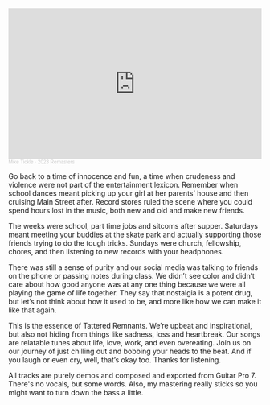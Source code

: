 
<iframe width="100%" height="300" scrolling="no" frameborder="no" allow="autoplay" src="https://w.soundcloud.com/player/?url=https%3A//api.soundcloud.com/playlists/1676710275&color=%23ff5500&auto_play=false&hide_related=false&show_comments=true&show_user=true&show_reposts=false&show_teaser=true&visual=true"></iframe><div style="font-size: 10px; color: #cccccc;line-break: anywhere;word-break: normal;overflow: hidden;white-space: nowrap;text-overflow: ellipsis; font-family: Interstate,Lucida Grande,Lucida Sans Unicode,Lucida Sans,Garuda,Verdana,Tahoma,sans-serif;font-weight: 100;"><a href="https://soundcloud.com/miketickle" title="Mike Tickle" target="_blank" style="color: #cccccc; text-decoration: none;">Mike Tickle</a> · <a href="https://soundcloud.com/miketickle/sets/2023-remasters" title="2023 Remasters" target="_blank" style="color: #cccccc; text-decoration: none;">2023 Remasters</a></div>

Go back to a time of innocence and fun, a time when crudeness and violence were not part of the entertainment lexicon. Remember when school dances meant picking up your girl at her parents’ house and then cruising Main Street after. Record stores ruled the scene where you could spend hours lost in the music, both new and old and make new friends.

The weeks were school, part time jobs and sitcoms after supper. Saturdays meant meeting your buddies at the skate park and actually supporting those friends trying to do the tough tricks. Sundays were church, fellowship, chores, and then listening to new records with your headphones. 

There was still a sense of purity and our social media was talking to friends on the phone or passing notes during class. We didn’t see color and didn’t care about how good anyone was at any one thing because we were all playing the game of life together. They say that nostalgia is a potent drug, but let’s not think about how it used to be, and more like how we can make it like that again.   

This is the essence of Tattered Remnants. We’re upbeat and inspirational, but also not hiding from things like sadness, loss and heartbreak. Our songs are relatable tunes about life, love, work, and even overeating. Join us on our journey of just chilling out and bobbing your heads to the beat. And if you laugh or even cry, well, that’s okay too. Thanks for listening.

All tracks are purely demos and composed and exported from Guitar Pro 7. There's no vocals, but some words. Also, my mastering really sticks so you might want to turn down the bass a little.

